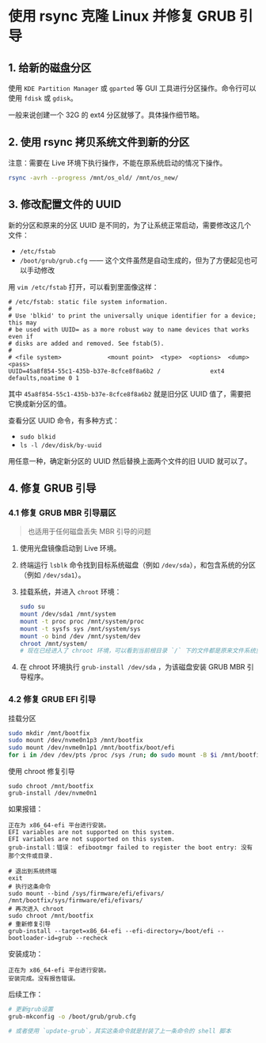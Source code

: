 # 使用 rsync 克隆 Linux 并修复 GRUB 引导

## 1. 给新的磁盘分区

使用 `KDE Partition Manager` 或 `gparted` 等 GUI 工具进行分区操作。命令行可以使用 `fdisk` 或 `gdisk`。

一般来说创建一个 32G 的 ext4 分区就够了。具体操作细节略。

## 2. 使用 rsync 拷贝系统文件到新的分区

注意：需要在 Live 环境下执行操作，不能在原系统启动的情况下操作。

```sh
rsync -avrh --progress /mnt/os_old/ /mnt/os_new/
```

## 3. 修改配置文件的 UUID

新的分区和原来的分区 UUID 是不同的，为了让系统正常启动，需要修改这几个文件：

- `/etc/fstab`
- `/boot/grub/grub.cfg` —— 这个文件虽然是自动生成的，但为了方便起见也可以手动修改

用 `vim /etc/fstab` 打开，可以看到里面像这样：

```
# /etc/fstab: static file system information.
#
# Use 'blkid' to print the universally unique identifier for a device; this may
# be used with UUID= as a more robust way to name devices that works even if
# disks are added and removed. See fstab(5).
#
# <file system>             <mount point>  <type>  <options>  <dump>  <pass>
UUID=45a8f854-55c1-435b-b37e-8cfce8f8a6b2 /              ext4    defaults,noatime 0 1
```

其中 `45a8f854-55c1-435b-b37e-8cfce8f8a6b2` 就是旧分区 UUID 值了，需要把它换成新分区的值。

查看分区 UUID 命令，有多种方式：

- `sudo blkid`
- `ls -l /dev/disk/by-uuid`

用任意一种，确定新分区的 UUID 然后替换上面两个文件的旧 UUID 就可以了。

## 4. 修复 GRUB 引导

### 4.1 修复 GRUB MBR 引导扇区

> 也适用于任何磁盘丢失 MBR 引导的问题

1. 使用光盘镜像启动到 Live 环境。

2. 终端运行 `lsblk` 命令找到目标系统磁盘（例如 `/dev/sda`），和包含系统的分区（例如 `/dev/sda1`）。

3. 挂载系统，并进入 `chroot` 环境：

   ```sh
   sudo su
   mount /dev/sda1 /mnt/system
   mount -t proc proc /mnt/system/proc
   mount -t sysfs sys /mnt/system/sys
   mount -o bind /dev /mnt/system/dev
   chroot /mnt/system/
   # 现在已经进入了 chroot 环境，可以看到当前根目录 `/` 下的文件都是原来文件系统里的文件。
   ```

4. 在 chroot 环境执行 `grub-install /dev/sda` ，为该磁盘安装 GRUB MBR 引导程序。

### 4.2 修复 GRUB EFI 引导

挂载分区

```sh
sudo mkdir /mnt/bootfix
sudo mount /dev/nvme0n1p3 /mnt/bootfix
sudo mount /dev/nvme0n1p1 /mnt/bootfix/boot/efi
for i in /dev /dev/pts /proc /sys /run; do sudo mount -B $i /mnt/bootfix$i; done
```

使用 chroot 修复引导

```
sudo chroot /mnt/bootfix
grub-install /dev/nvme0n1
```

如果报错：

```
正在为 x86_64-efi 平台进行安装。
EFI variables are not supported on this system.
EFI variables are not supported on this system.
grub-install：错误： efibootmgr failed to register the boot entry: 没有那个文件或目录.
```

```
# 退出到系统终端
exit
# 执行这条命令
sudo mount --bind /sys/firmware/efi/efivars/ /mnt/bootfix/sys/firmware/efi/efivars/
# 再次进入 chroot
sudo chroot /mnt/bootfix
# 重新修复引导
grub-install --target=x86_64-efi --efi-directory=/boot/efi --bootloader-id=grub --recheck
```

安装成功：

```
正在为 x86_64-efi 平台进行安装。
安装完成。没有报告错误。
```

后续工作：

```sh
# 更新grub设置
grub-mkconfig -o /boot/grub/grub.cfg 

# 或者使用 `update-grub`，其实这条命令就是封装了上一条命令的 shell 脚本
```
